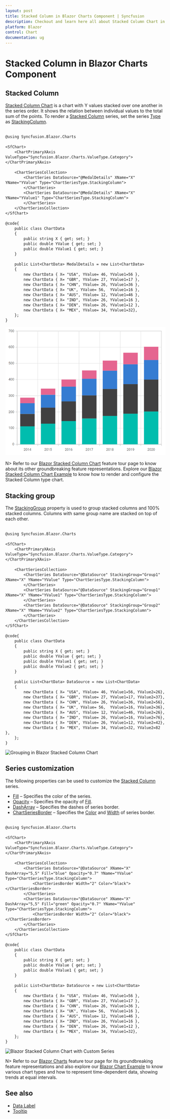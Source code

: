 ```yaml
---
layout: post
title: Stacked Column in Blazor Charts Component | Syncfusion
description: Checkout and learn here all about Stacked Column Chart in Syncfusion Blazor Charts component and more.
platform: Blazor
control: Chart
documentation: ug
---
```


# Stacked Column in Blazor Charts Component

## Stacked Column

[Stacked Column Chart](https://www.syncfusion.com/blazor-components/blazor-charts/chart-types/stacked-column-chart) is a chart with Y values stacked over one another in the series order. It shows the relation between individual values to the total sum of the points. To render a [Stacked Column](https://www.syncfusion.com/blazor-components/blazor-charts/chart-types/stacked-column-chart) series, set the series [Type](https://help.syncfusion.com/cr/blazor/Syncfusion.Blazor.Charts.ChartSeries.html#Syncfusion_Blazor_Charts_ChartSeries_Type) as [StackingColumn](https://help.syncfusion.com/cr/blazor/Syncfusion.Blazor.Charts.ChartSeriesType.html#Syncfusion_Blazor_Charts_ChartSeriesType_StackingColumn).

```cshtml

@using Syncfusion.Blazor.Charts

<SfChart>
    <ChartPrimaryXAxis ValueType="Syncfusion.Blazor.Charts.ValueType.Category"></ChartPrimaryXAxis>

    <ChartSeriesCollection>
        <ChartSeries DataSource="@MedalDetails" XName="X" YName="YValue" Type="ChartSeriesType.StackingColumn">
        </ChartSeries>
        <ChartSeries DataSource="@MedalDetails" XName="X" YName="YValue1" Type="ChartSeriesType.StackingColumn">
        </ChartSeries>
    </ChartSeriesCollection>
</SfChart>

@code{
    public class ChartData
    {
        public string X { get; set; }
        public double YValue { get; set; }
        public double YValue1 { get; set; }
    }
	
    public List<ChartData> MedalDetails = new List<ChartData>
	{
        new ChartData { X= "USA", YValue= 46, YValue1=56 },
        new ChartData { X= "GBR", YValue= 27, YValue1=17 },
        new ChartData { X= "CHN", YValue= 26, YValue1=36 },
        new ChartData { X= "UK", YValue= 56,  YValue1=16 },
        new ChartData { X= "AUS", YValue= 12, YValue1=46 },
        new ChartData { X= "IND", YValue= 26, YValue1=16 },
        new ChartData { X= "DEN", YValue= 26, YValue1=12 },
        new ChartData { X= "MEX", YValue= 34, YValue1=32},
    };
}

``` 

![Blazor Stacked Column Chart](../images/chart-types-images/blazor-stacked-column-chart.png)
<!-- {% previewsample "https://blazorplayground.syncfusion.com/embed/BXrqDmjzzjfQmjFV?appbar=false&editor=false&result=true&errorlist=false&theme=bootstrap5" %} -->

N> Refer to our [Blazor Stacked Column Chart](https://www.syncfusion.com/blazor-components/blazor-charts/chart-types/stacked-column-chart) feature tour page to know about its other groundbreaking feature representations. Explore our [Blazor Stacked Column Chart Example](https://blazor.syncfusion.com/demos/chart/stacked-column?theme=bootstrap4) to know how to render and configure the Stacked Column type chart.

## Stacking group

The [StackingGroup](https://help.syncfusion.com/cr/blazor/Syncfusion.Blazor.Charts.ChartSeries.html#Syncfusion_Blazor_Charts_ChartSeries_StackingGroup) property is used to group stacked columns and 100% stacked columns. Columns with same group name are stacked on top of each other.

```cshtml

@using Syncfusion.Blazor.Charts

<SfChart>
    <ChartPrimaryXAxis ValueType="Syncfusion.Blazor.Charts.ValueType.Category"></ChartPrimaryXAxis>

    <ChartSeriesCollection>
        <ChartSeries DataSource="@DataSource" StackingGroup="Group1" XName="X" YName="YValue" Type="ChartSeriesType.StackingColumn">
        </ChartSeries>
        <ChartSeries DataSource="@DataSource" StackingGroup="Group1" XName="X" YName="YValue1" Type="ChartSeriesType.StackingColumn">
        </ChartSeries>
        <ChartSeries DataSource="@DataSource" StackingGroup="Group2" XName="X" YName="YValue2" Type="ChartSeriesType.StackingColumn">
        </ChartSeries>
    </ChartSeriesCollection>
</SfChart>

@code{
    public class ChartData
    {
        public string X { get; set; }
        public double YValue { get; set; }
        public double YValue1 { get; set; }
        public double YValue2 { get; set; }
    }

    public List<ChartData> DataSource = new List<ChartData>
	{
        new ChartData { X= "USA", YValue= 46, YValue1=56, YValue2=26},
        new ChartData { X= "GBR", YValue= 27, YValue1=17, YValue2=37},
        new ChartData { X= "CHN", YValue= 26, YValue1=36, YValue2=56},
        new ChartData { X= "UK", YValue= 56,  YValue1=16, YValue2=36},
        new ChartData { X= "AUS", YValue= 12, YValue1=46, YValue2=26},
        new ChartData { X= "IND", YValue= 26, YValue1=16, YValue2=76},
        new ChartData { X= "DEN", YValue= 26, YValue1=12, YValue2=42},
        new ChartData { X= "MEX", YValue= 34, YValue1=32, YValue2=82 },
    };
}

``` 

![Grouping in Blazor Stacked Column Chart](../images/chart-types-images/blazor-stacked-colum-chart-with-grouping.png)
<!-- {% previewsample "https://blazorplayground.syncfusion.com/embed/LthqDwZJJZQzhegN?appbar=false&editor=false&result=true&errorlist=false&theme=bootstrap5" %} -->

## Series customization

The following properties can be used to customize the [Stacked Column](https://help.syncfusion.com/cr/blazor/Syncfusion.Blazor.Charts.ChartSeriesType.html#Syncfusion_Blazor_Charts_ChartSeriesType_StackingColumn) series.

* [Fill](https://help.syncfusion.com/cr/blazor/Syncfusion.Blazor.Charts.ChartSeries.html#Syncfusion_Blazor_Charts_ChartSeries_Fill) – Specifies the color of the series.
* [Opacity](https://help.syncfusion.com/cr/blazor/Syncfusion.Blazor.Charts.ChartSeries.html#Syncfusion_Blazor_Charts_ChartSeries_Opacity) – Specifies the opacity of [Fill](https://help.syncfusion.com/cr/blazor/Syncfusion.Blazor.Charts.ChartSeries.html#Syncfusion_Blazor_Charts_ChartSeries_Fill).
* [DashArray](https://help.syncfusion.com/cr/blazor/Syncfusion.Blazor.Charts.ChartSeries.html#Syncfusion_Blazor_Charts_ChartSeries_DashArray) – Specifies the dashes of series border.
* [ChartSeriesBorder](https://help.syncfusion.com/cr/blazor/Syncfusion.Blazor.Charts.ChartSeriesBorder.html) – Specifies the [Color](https://help.syncfusion.com/cr/blazor/Syncfusion.Blazor.Charts.ChartCommonBorder.html#Syncfusion_Blazor_Charts_ChartCommonBorder_Color) and [Width](https://help.syncfusion.com/cr/blazor/Syncfusion.Blazor.Charts.ChartCommonBorder.html#Syncfusion_Blazor_Charts_ChartCommonBorder_Width) of series border.

```cshtml

@using Syncfusion.Blazor.Charts

<SfChart>
    <ChartPrimaryXAxis ValueType="Syncfusion.Blazor.Charts.ValueType.Category"></ChartPrimaryXAxis>

    <ChartSeriesCollection>
        <ChartSeries DataSource="@DataSource" XName="X" DashArray="5,5" Fill="blue" Opacity="0.7" YName="YValue" Type="ChartSeriesType.StackingColumn">
            <ChartSeriesBorder Width="2" Color="black"></ChartSeriesBorder>
        </ChartSeries>
        <ChartSeries DataSource="@DataSource" XName="X" DashArray="5,5" Fill="green" Opacity="0.7" YName="YValue" Type="ChartSeriesType.StackingColumn">
            <ChartSeriesBorder Width="2" Color="black"></ChartSeriesBorder>
        </ChartSeries>
    </ChartSeriesCollection>
</SfChart>

@code{
    public class ChartData
    {
        public string X { get; set; }
        public double YValue { get; set; }
        public double YValue1 { get; set; }
    }

    public List<ChartData> DataSource = new List<ChartData>
    {
        new ChartData { X= "USA", YValue= 46, YValue1=56 },
        new ChartData { X= "GBR", YValue= 27, YValue1=17 },
        new ChartData { X= "CHN", YValue= 26, YValue1=36 },
        new ChartData { X= "UK", YValue= 56,  YValue1=16 },
        new ChartData { X= "AUS", YValue= 12, YValue1=46 },
        new ChartData { X= "IND", YValue= 26, YValue1=16 },
        new ChartData { X= "DEN", YValue= 26, YValue1=12 },
        new ChartData { X= "MEX", YValue= 34, YValue1=32},
    };
}

``` 

![Blazor Stacked Column Chart with Custom Series](../images/chart-types-images/blazor-stacked-column-chart-custom-series.png)
<!-- {% previewsample "https://blazorplayground.syncfusion.com/embed/hZrUDcNpfWZiGIJg?appbar=false&editor=false&result=true&errorlist=false&theme=bootstrap5" %} -->

N> Refer to our [Blazor Charts](https://www.syncfusion.com/blazor-components/blazor-charts) feature tour page for its groundbreaking feature representations and also explore our [Blazor Chart Example](https://blazor.syncfusion.com/demos/chart/line?theme=bootstrap4) to know various chart types and how to represent time-dependent data, showing trends at equal intervals.

## See also

* [Data Label](../data-labels)
* [Tooltip](../tool-tip)